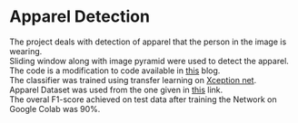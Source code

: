 # Apparel Detection
The project deals with detection of apparel that the person in the image is wearing.  
Sliding window along with image pyramid were used to detect the apparel. 
The code is a modification to code available in [this](https://www.pyimagesearch.com/2020/06/22/turning-any-cnn-image-classifier-into-an-object-detector-with-keras-tensorflow-and-opencv/) blog.  
The classifier was trained using transfer learning on [Xception net](https://keras.io/api/applications/xception/).  
Apparel Dataset was used from the one given in [this](https://www.kaggle.com/trolukovich/apparel-images-dataset) link.  
The overal F1-score achieved on test data after training the Network on Google Colab was 90%.  
